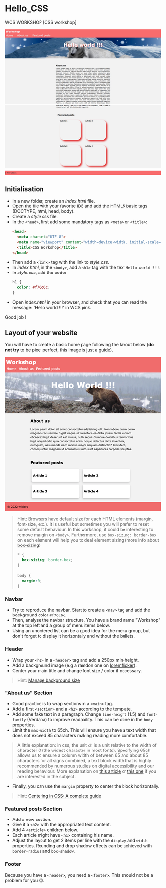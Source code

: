 # Hello_CSS
WCS WORKSHOP [CSS workshop]

![](/README/result1.jpg)
![](/README/result2.jpg)


## Initialisation

- In a new folder, create an *index.html* file.
- Open the file with your favorite IDE and add the HTML5 basic tags (DOCTYPE, html, head, body).
- Create a *style.css* file.
- In the `<head>`, first add some mandatory tags as `<meta>` or `<title>`:
  ```html
  <head>
    <meta charset="UTF-8">
    <meta name="viewport" content="width=device-width, initial-scale=1.0">
    <title>CSS Workshop</title>
  </head>
  ```
- Then add a `<link>` tag with the link to *style.css*.
- In *index.html*, in the `<body>`, add a `<h1>` tag with the text `Hello world !!!`.
- In *style.css*, add the code:
  ```css
  h1 {
    color: #f76c6c; 
  }
  ```
- Open *index.html* in your browser, and check that you can read the message: 'Hello world !!!' in WCS pink.

Good job !

## Layout of your website

You will have to create a basic home page following the layout below (**do not try** to be pixel perfect, this image is just a guide). 

![Layout to reproduce](/README/desktop_layout.bmp)

> Hint: Browsers have default size for each HTML elements (margin, font-size, etc.). It is useful but sometimes you will prefer to reset some default behaviour. In this workshop, it could be interesting to remove margin on `<body>`. Furthermore, use `box-sizing: border-box` on each element will help you to deal element sizing (more info about [box-sizing](https://developer.mozilla.org/en-US/docs/Web/CSS/box-sizing)).
>
> ```css
> * {
>   box-sizing: border-box;
> }
>
> body {
>   margin:0;
> }
> ```

### Navbar

- Try to reproduce the navbar. Start to create a `<nav>` tag and add the background color `#f76c6c`.
- Then, analyse the navbar structure. You have a brand name "Workshop" at the top left and a group of menu items below.
- Using an unordered list can be a good idea for the menu group, but don't forget to display it horizontally and without the bullets.

### Header

- Wrap your `<h1>` in a `<header>` tag and add a 250px min-height. 
- Add a background image (e.g a ramdon one on [loremflicker](https://loremflickr.com/1200/300)).
- Center your main title and change font size / color if necessary.

> Hint: [Manage background size](https://developer.mozilla.org/en-US/docs/Web/CSS/background-size)

### "About us" Section

- Good practice is to wrap sections in a `<main>` tag.
- Add a first `<section>` and a `<h2>` according to the template.
- Add some fake text in a paragraph. Change `line-height` (1.5) and `font-family` (Verdana) to improve readability. This can be done in the `body` properties.
- Limit the `max-width` to 65ch. This will ensure you have a text width that does not exceed 85 characters making reading more comfortable.
> A little explanation: in css, the unit `ch` is a unit relative to the width of character 0 (the widest character in most fonts). Specifying 65ch allows us to ensure a column width of between 65 and about 85 characters for all signs combined, a text block width that is highly recommended by numerous studies on digital accessibility and our reading behaviour. More explanation on [this article](https://medium.com/@matuzo/writing-css-with-accessibility-in-mind-8514a0007939) or [this one](https://www.smashingmagazine.com/2014/09/balancing-line-length-font-size-responsive-web-design/#line-length-measure-and-reading) if you are interested in the subject.


- Finally, you can use the `margin` property to center the block horizontally.

> Hint: [Centering in CSS: A complete guide](https://css-tricks.com/centering-css-complete-guide/)

### Featured posts Section

- Add a new section.
- Give it a `<h2>` with the appropriated text content. 
- Add 4 `<article>` children below.
- Each article might have `<h1>` containing his name. 
- Adjust the layout to get 2 items per line with the `display` and `width` properties.
Rounding and drop shadow effects can be achieved with `border-radius` and `box-shadow`.

### Footer

Because you have a `<header>`, you need a `<footer>`. This should not be a problem for you 😉.
